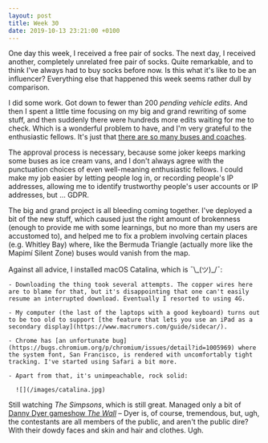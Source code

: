 ```yaml
---
layout: post
title: Week 30
date: 2019-10-13 23:21:00 +0100
---
```


One day this week, I received a free pair of socks. The next day, I received another, completely unrelated free pair of socks. Quite remarkable, and to think I've always had to buy socks before now. Is this what it's like to be an influencer? Everything else that happened this week seems rather dull by comparison.

I did some work. Got down to fewer than 200 _pending vehicle edits_. And then I spent a little time focusing on my big and grand rewriting of some stuff, and then suddenly there were hundreds more edits waiting for me to check. Which is a wonderful problem to have, and I'm very grateful to the enthusiastic fellows. It's just that [there are so many buses and coaches](https://bustimes.org/map).

The approval process is necessary, because some joker keeps marking some buses as ice cream vans, and I don't always agree with the punctuation choices of even well-meaning enthusiastic fellows. I could make my job easier by letting people log in, or recording people's IP addresses, allowing me to identify trustworthy people's user accounts or IP addresses, but ... GDPR.

The big and grand project is all bleeding coming together. I've deployed a bit of the new stuff, which caused just the right amount of brokenness (enough to provide me with some learnings, but no more than my users are accustomed to), and helped me to fix a problem involving certain places (e.g. Whitley Bay) where, like the Bermuda Triangle (actually more like the Mapimí Silent Zone) buses would vanish from the map.

Against all advice, I installed macOS Catalina, which is ¯\\\_(ツ)\_/¯:

    - Downloading the thing took several attempts. The copper wires here are to blame for that, but it's disappointing that one can't easily resume an interrupted download. Eventually I resorted to using 4G.

    - My computer (the last of the laptops with a good keyboard) turns out to be too old to support [the feature that lets you use an iPad as a secondary display](https://www.macrumors.com/guide/sidecar/).

    - Chrome has [an unfortunate bug](https://bugs.chromium.org/p/chromium/issues/detail?id=1005969) where the system font, San Francisco, is rendered with uncomfortably tight tracking. I've started using Safari a bit more.

    - Apart from that, it's unimpeachable, rock solid:

      ![](/images/catalina.jpg)

Still watching <cite>The Simpsons</cite>, which is still great. Managed only a bit of [Danny Dyer gameshow <cite>The Wall</cite>](https://www.theguardian.com/tv-and-radio/2019/oct/09/the-wall-proper-nonsense-but-proof-that-danny-dyer-is-now-a-national-icon) – Dyer is, of course, tremendous, but, ugh, the contestants are all members of the public, and aren't the public dire? With their dowdy faces and skin and hair and clothes. Ugh.
